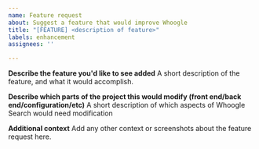 ```yaml
---
name: Feature request
about: Suggest a feature that would improve Whoogle
title: "[FEATURE] <description of feature>"
labels: enhancement
assignees: ''

---
```


**Describe the feature you'd like to see added**
A short description of the feature, and what it would accomplish.

**Describe which parts of the project this would modify (front end/back end/configuration/etc)**
A short description of which aspects of Whoogle Search would need modification

**Additional context**
Add any other context or screenshots about the feature request here.
